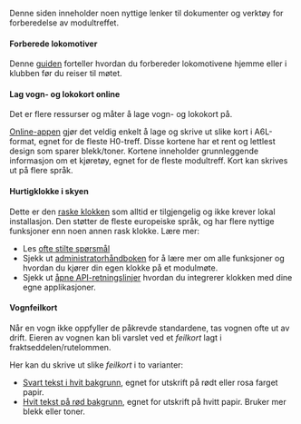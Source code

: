 ﻿Denne siden inneholder noen nyttige lenker til dokumenter og verktøy for forberedelse av modultreffet.

#### Forberede lokomotiver
Denne [guiden](/tools/locopreparationguide) forteller hvordan du forbereder lokomotivene hjemme eller i klubben før du reiser til møtet.

#### Lag vogn- og lokokort online
Det er flere ressurser og måter å lage vogn- og lokokort på.

[Online-appen](https://wagoncardapp.azurewebsites.net/) gjør det veldig enkelt å lage og skrive ut slike kort i A6L-format, egnet for de fleste H0-treff.
Disse kortene har et rent og lettlest design som sparer blekk/toner.
Kortene inneholder grunnleggende informasjon om et kjøretøy, egnet for de fleste modultreff.
Kort kan skrives ut på flere språk.

#### Hurtigklokke i skyen
Dette er den [raske klokken](https://telluriantrainsclocksappserver.azurewebsites.net/)
som alltid er tilgjengelig og ikke krever lokal installasjon.
Den støtter de fleste europeiske språk, og har flere nyttige funksjoner enn noen annen rask klokke. Lære mer:
- Les [ofte stilte spørsmål](https://github.com/tellurianinteractive/Tellurian.Trains.ModuleMeetingApp/wiki/Frequently-Asked-Questions)
- Sjekk ut [administratorhåndboken](https://github.com/tellurianinteractive/Tellurian.Trains.ModuleMeetingApp/wiki/Administrators-Manual)
for å lære mer om alle funksjoner og hvordan du kjører din egen klokke på et modulmøte.
- Sjekk ut [åpne API-retningslinjer](https://github.com/tellurianinteractive/Tellurian.Trains.ModuleMeetingApp/wiki/API-Guidelines)
hvordan du integrerer klokken med dine egne applikasjoner.


#### Vognfeilkort
Når en vogn ikke oppfyller de påkrevde standardene, tas vognen ofte ut av drift.
Eieren av vognen kan bli varslet ved et *feilkort* lagt i fraktseddelen/rutelommen.

Her kan du skrive ut slike *feilkort* i to varianter:
- [Svart tekst i hvit bakgrunn](/tools/wagonerrorcards/true), egnet for utskrift på rødt eller rosa farget papir.
- [Hvit tekst på rød bakgrunn](/tools/wagonerrorcards), egnet for utskrift på hvitt papir. Bruker mer blekk eller toner.

